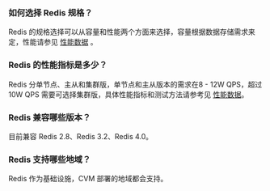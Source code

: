 ### 如何选择 Redis 规格？ 
Redis 的规格选择可以从容量和性能两个方面来选择，容量根据数据存储需求来定，性能请参见 [性能数据](https://cloud.tencent.com/document/product/239/30921) 。

### Redis 的性能指标是多少？ 
Redis 分单节点、主从和集群版，单节点和主从版本的需求在8 - 12W QPS，超过10W QPS 需要可选择集群版，具体性能指标和测试方法请参考见 [性能数据](ttps://cloud.tencent.com/document/product/239/30921)。

### Redis 兼容哪些版本？ 
目前兼容 Redis 2.8、Redis 3.2、Redis 4.0。

### Redis 支持哪些地域？ 
Redis 作为基础设施，CVM 部署的地域都会支持。
